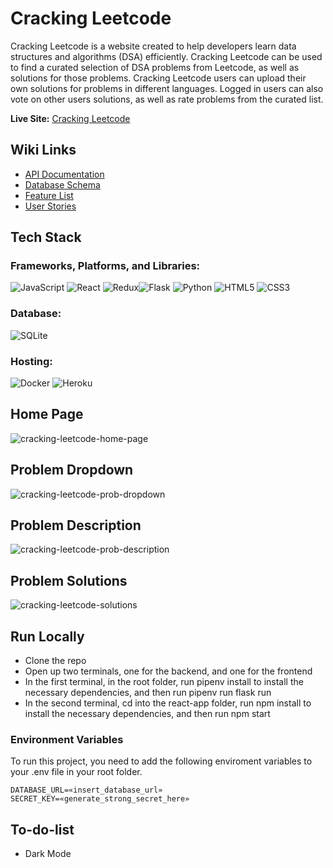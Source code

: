 # Cracking Leetcode

Cracking Leetcode is a website created to help developers learn data structures and algorithms (DSA) efficiently. Cracking Leetcode can be used to find a curated selection of DSA problems from Leetcode, as well as solutions for those problems. Cracking Leetcode users can upload their own solutions for problems in different languages. Logged in users can also vote on other users solutions, as well as rate problems from the curated list.

**Live Site:** [Cracking Leetcode](https://cracking-leetcode.herokuapp.com/)

## Wiki Links
- [API Documentation](https://github.com/AZensky/Cracking-Leetcode/wiki/API-Routes)
- [Database Schema](https://github.com/AZensky/Cracking-Leetcode/wiki/Database-Schema)
- [Feature List](https://github.com/AZensky/Cracking-Leetcode/wiki/Feature-List)
- [User Stories](https://github.com/AZensky/Cracking-Leetcode/wiki/User-Stories)

## Tech Stack

### Frameworks, Platforms, and Libraries:

![JavaScript](https://img.shields.io/badge/javascript-%23323330.svg?style=for-the-badge&logo=javascript&logoColor=%23F7DF1E) ![React](https://img.shields.io/badge/react-%2320232a.svg?style=for-the-badge&logo=react&logoColor=%2361DAFB) ![Redux](https://img.shields.io/badge/redux-%23593d88.svg?style=for-the-badge&logo=redux&logoColor=white)![Flask](https://img.shields.io/badge/flask-%23000.svg?style=for-the-badge&logo=flask&logoColor=white) ![Python](https://img.shields.io/badge/python-3670A0?style=for-the-badge&logo=python&logoColor=ffdd54)
 ![HTML5](https://img.shields.io/badge/html5-%23E34F26.svg?style=for-the-badge&logo=html5&logoColor=white) ![CSS3](https://img.shields.io/badge/css3-%231572B6.svg?style=for-the-badge&logo=css3&logoColor=white)
 
### Database: 

![SQLite](https://img.shields.io/badge/sqlite-%2307405e.svg?style=for-the-badge&logo=sqlite&logoColor=white)

### Hosting:

![Docker](https://img.shields.io/badge/docker-%230db7ed.svg?style=for-the-badge&logo=docker&logoColor=white)
![Heroku](https://img.shields.io/badge/heroku-%23430098.svg?style=for-the-badge&logo=heroku&logoColor=white)

## Home Page

![cracking-leetcode-home-page](https://user-images.githubusercontent.com/95510710/188289398-a462d11d-4168-46af-baf5-506c1bab6d05.png)

## Problem Dropdown

![cracking-leetcode-prob-dropdown](https://user-images.githubusercontent.com/95510710/188289405-494ef350-165d-4865-9f87-596851264515.png)

## Problem Description 

![cracking-leetcode-prob-description](https://user-images.githubusercontent.com/95510710/188289410-ab65f57d-527f-4740-9f46-d55bda059d29.png)

## Problem Solutions

![cracking-leetcode-solutions](https://user-images.githubusercontent.com/95510710/188289424-8022d942-eafb-4548-8370-2790a6c5f70b.png)

## Run Locally

- Clone the repo
- Open up two terminals, one for the backend, and one for the frontend
- In the first terminal, in the root folder, run pipenv install to install the necessary dependencies, and then run pipenv run flask run
- In the second terminal, cd into the react-app folder, run npm install to install the necessary dependencies, and then run npm start

### Environment Variables

To run this project, you need to add the following enviroment variables to your .env file in your root folder.

```
DATABASE_URL=«insert_database_url»
SECRET_KEY=«generate_strong_secret_here»
```

## To-do-list

- Dark Mode
